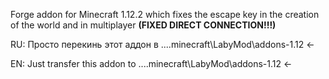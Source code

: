Forge addon for Minecraft 1.12.2 which fixes the escape key in the creation of the world and in multiplayer __(FIXED DIRECT CONNECTION!!!)__

RU:
Просто перекинь этот аддон в ...\.minecraft\LabyMod\addons-1.12 <-

EN:
Just transfer this addon to ...\.minecraft\LabyMod\addons-1.12 <-
